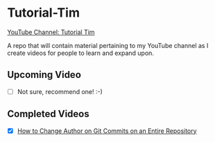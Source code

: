 # Tutorial-Tim
[YouTube Channel: Tutorial Tim](http://www.youtube.com/c/TutorialTim)

A repo that will contain material pertaining to my YouTube channel as I create videos for people to learn and expand upon.

## Upcoming Video
- [ ] Not sure, recommend one! :-)

## Completed Videos
- [x] [How to Change Author on Git Commits on an Entire Repository
](https://www.youtube.com/watch?v=3LIr70uVZ_Q)
